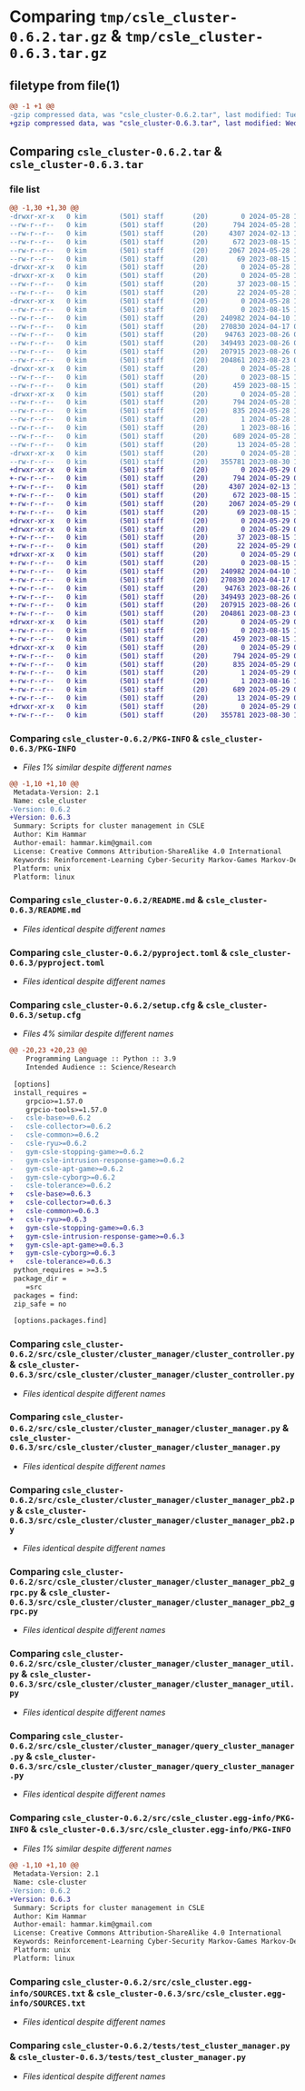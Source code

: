 # Comparing `tmp/csle_cluster-0.6.2.tar.gz` & `tmp/csle_cluster-0.6.3.tar.gz`

## filetype from file(1)

```diff
@@ -1 +1 @@
-gzip compressed data, was "csle_cluster-0.6.2.tar", last modified: Tue May 28 16:30:53 2024, max compression
+gzip compressed data, was "csle_cluster-0.6.3.tar", last modified: Wed May 29 08:58:46 2024, max compression
```

## Comparing `csle_cluster-0.6.2.tar` & `csle_cluster-0.6.3.tar`

### file list

```diff
@@ -1,30 +1,30 @@
-drwxr-xr-x   0 kim        (501) staff       (20)        0 2024-05-28 16:30:53.990819 csle_cluster-0.6.2/
--rw-r--r--   0 kim        (501) staff       (20)      794 2024-05-28 16:30:53.990862 csle_cluster-0.6.2/PKG-INFO
--rw-r--r--   0 kim        (501) staff       (20)     4307 2024-02-13 12:24:16.000000 csle_cluster-0.6.2/README.md
--rw-r--r--   0 kim        (501) staff       (20)      672 2023-08-15 10:44:03.000000 csle_cluster-0.6.2/pyproject.toml
--rw-r--r--   0 kim        (501) staff       (20)     2067 2024-05-28 16:30:53.991105 csle_cluster-0.6.2/setup.cfg
--rw-r--r--   0 kim        (501) staff       (20)       69 2023-08-15 10:44:03.000000 csle_cluster-0.6.2/setup.py
-drwxr-xr-x   0 kim        (501) staff       (20)        0 2024-05-28 16:30:53.982146 csle_cluster-0.6.2/src/
-drwxr-xr-x   0 kim        (501) staff       (20)        0 2024-05-28 16:30:53.983094 csle_cluster-0.6.2/src/csle_cluster/
--rw-r--r--   0 kim        (501) staff       (20)       37 2023-08-15 10:44:03.000000 csle_cluster-0.6.2/src/csle_cluster/__init__.py
--rw-r--r--   0 kim        (501) staff       (20)       22 2024-05-28 16:30:03.000000 csle_cluster-0.6.2/src/csle_cluster/__version__.py
-drwxr-xr-x   0 kim        (501) staff       (20)        0 2024-05-28 16:30:53.989020 csle_cluster-0.6.2/src/csle_cluster/cluster_manager/
--rw-r--r--   0 kim        (501) staff       (20)        0 2023-08-15 10:44:03.000000 csle_cluster-0.6.2/src/csle_cluster/cluster_manager/__init__.py
--rw-r--r--   0 kim        (501) staff       (20)   240982 2024-04-10 18:29:55.000000 csle_cluster-0.6.2/src/csle_cluster/cluster_manager/cluster_controller.py
--rw-r--r--   0 kim        (501) staff       (20)   270830 2024-04-17 08:32:22.000000 csle_cluster-0.6.2/src/csle_cluster/cluster_manager/cluster_manager.py
--rw-r--r--   0 kim        (501) staff       (20)    94763 2023-08-26 08:04:28.000000 csle_cluster-0.6.2/src/csle_cluster/cluster_manager/cluster_manager_pb2.py
--rw-r--r--   0 kim        (501) staff       (20)   349493 2023-08-26 08:04:28.000000 csle_cluster-0.6.2/src/csle_cluster/cluster_manager/cluster_manager_pb2_grpc.py
--rw-r--r--   0 kim        (501) staff       (20)   207915 2023-08-26 08:04:28.000000 csle_cluster-0.6.2/src/csle_cluster/cluster_manager/cluster_manager_util.py
--rw-r--r--   0 kim        (501) staff       (20)   204861 2023-08-23 08:52:10.000000 csle_cluster-0.6.2/src/csle_cluster/cluster_manager/query_cluster_manager.py
-drwxr-xr-x   0 kim        (501) staff       (20)        0 2024-05-28 16:30:53.989830 csle_cluster-0.6.2/src/csle_cluster/constants/
--rw-r--r--   0 kim        (501) staff       (20)        0 2023-08-15 10:44:03.000000 csle_cluster-0.6.2/src/csle_cluster/constants/__init__.py
--rw-r--r--   0 kim        (501) staff       (20)      459 2023-08-15 10:44:03.000000 csle_cluster-0.6.2/src/csle_cluster/constants/constants.py
-drwxr-xr-x   0 kim        (501) staff       (20)        0 2024-05-28 16:30:53.983867 csle_cluster-0.6.2/src/csle_cluster.egg-info/
--rw-r--r--   0 kim        (501) staff       (20)      794 2024-05-28 16:30:53.000000 csle_cluster-0.6.2/src/csle_cluster.egg-info/PKG-INFO
--rw-r--r--   0 kim        (501) staff       (20)      835 2024-05-28 16:30:53.000000 csle_cluster-0.6.2/src/csle_cluster.egg-info/SOURCES.txt
--rw-r--r--   0 kim        (501) staff       (20)        1 2024-05-28 16:30:53.000000 csle_cluster-0.6.2/src/csle_cluster.egg-info/dependency_links.txt
--rw-r--r--   0 kim        (501) staff       (20)        1 2023-08-16 11:40:37.000000 csle_cluster-0.6.2/src/csle_cluster.egg-info/not-zip-safe
--rw-r--r--   0 kim        (501) staff       (20)      689 2024-05-28 16:30:53.000000 csle_cluster-0.6.2/src/csle_cluster.egg-info/requires.txt
--rw-r--r--   0 kim        (501) staff       (20)       13 2024-05-28 16:30:53.000000 csle_cluster-0.6.2/src/csle_cluster.egg-info/top_level.txt
-drwxr-xr-x   0 kim        (501) staff       (20)        0 2024-05-28 16:30:53.990062 csle_cluster-0.6.2/tests/
--rw-r--r--   0 kim        (501) staff       (20)   355781 2023-08-30 12:52:39.000000 csle_cluster-0.6.2/tests/test_cluster_manager.py
+drwxr-xr-x   0 kim        (501) staff       (20)        0 2024-05-29 08:58:46.911886 csle_cluster-0.6.3/
+-rw-r--r--   0 kim        (501) staff       (20)      794 2024-05-29 08:58:46.911931 csle_cluster-0.6.3/PKG-INFO
+-rw-r--r--   0 kim        (501) staff       (20)     4307 2024-02-13 12:24:16.000000 csle_cluster-0.6.3/README.md
+-rw-r--r--   0 kim        (501) staff       (20)      672 2023-08-15 10:44:03.000000 csle_cluster-0.6.3/pyproject.toml
+-rw-r--r--   0 kim        (501) staff       (20)     2067 2024-05-29 08:58:46.912176 csle_cluster-0.6.3/setup.cfg
+-rw-r--r--   0 kim        (501) staff       (20)       69 2023-08-15 10:44:03.000000 csle_cluster-0.6.3/setup.py
+drwxr-xr-x   0 kim        (501) staff       (20)        0 2024-05-29 08:58:46.903579 csle_cluster-0.6.3/src/
+drwxr-xr-x   0 kim        (501) staff       (20)        0 2024-05-29 08:58:46.904582 csle_cluster-0.6.3/src/csle_cluster/
+-rw-r--r--   0 kim        (501) staff       (20)       37 2023-08-15 10:44:03.000000 csle_cluster-0.6.3/src/csle_cluster/__init__.py
+-rw-r--r--   0 kim        (501) staff       (20)       22 2024-05-29 08:57:56.000000 csle_cluster-0.6.3/src/csle_cluster/__version__.py
+drwxr-xr-x   0 kim        (501) staff       (20)        0 2024-05-29 08:58:46.908834 csle_cluster-0.6.3/src/csle_cluster/cluster_manager/
+-rw-r--r--   0 kim        (501) staff       (20)        0 2023-08-15 10:44:03.000000 csle_cluster-0.6.3/src/csle_cluster/cluster_manager/__init__.py
+-rw-r--r--   0 kim        (501) staff       (20)   240982 2024-04-10 18:29:55.000000 csle_cluster-0.6.3/src/csle_cluster/cluster_manager/cluster_controller.py
+-rw-r--r--   0 kim        (501) staff       (20)   270830 2024-04-17 08:32:22.000000 csle_cluster-0.6.3/src/csle_cluster/cluster_manager/cluster_manager.py
+-rw-r--r--   0 kim        (501) staff       (20)    94763 2023-08-26 08:04:28.000000 csle_cluster-0.6.3/src/csle_cluster/cluster_manager/cluster_manager_pb2.py
+-rw-r--r--   0 kim        (501) staff       (20)   349493 2023-08-26 08:04:28.000000 csle_cluster-0.6.3/src/csle_cluster/cluster_manager/cluster_manager_pb2_grpc.py
+-rw-r--r--   0 kim        (501) staff       (20)   207915 2023-08-26 08:04:28.000000 csle_cluster-0.6.3/src/csle_cluster/cluster_manager/cluster_manager_util.py
+-rw-r--r--   0 kim        (501) staff       (20)   204861 2023-08-23 08:52:10.000000 csle_cluster-0.6.3/src/csle_cluster/cluster_manager/query_cluster_manager.py
+drwxr-xr-x   0 kim        (501) staff       (20)        0 2024-05-29 08:58:46.909839 csle_cluster-0.6.3/src/csle_cluster/constants/
+-rw-r--r--   0 kim        (501) staff       (20)        0 2023-08-15 10:44:03.000000 csle_cluster-0.6.3/src/csle_cluster/constants/__init__.py
+-rw-r--r--   0 kim        (501) staff       (20)      459 2023-08-15 10:44:03.000000 csle_cluster-0.6.3/src/csle_cluster/constants/constants.py
+drwxr-xr-x   0 kim        (501) staff       (20)        0 2024-05-29 08:58:46.905424 csle_cluster-0.6.3/src/csle_cluster.egg-info/
+-rw-r--r--   0 kim        (501) staff       (20)      794 2024-05-29 08:58:46.000000 csle_cluster-0.6.3/src/csle_cluster.egg-info/PKG-INFO
+-rw-r--r--   0 kim        (501) staff       (20)      835 2024-05-29 08:58:46.000000 csle_cluster-0.6.3/src/csle_cluster.egg-info/SOURCES.txt
+-rw-r--r--   0 kim        (501) staff       (20)        1 2024-05-29 08:58:46.000000 csle_cluster-0.6.3/src/csle_cluster.egg-info/dependency_links.txt
+-rw-r--r--   0 kim        (501) staff       (20)        1 2023-08-16 11:40:37.000000 csle_cluster-0.6.3/src/csle_cluster.egg-info/not-zip-safe
+-rw-r--r--   0 kim        (501) staff       (20)      689 2024-05-29 08:58:46.000000 csle_cluster-0.6.3/src/csle_cluster.egg-info/requires.txt
+-rw-r--r--   0 kim        (501) staff       (20)       13 2024-05-29 08:58:46.000000 csle_cluster-0.6.3/src/csle_cluster.egg-info/top_level.txt
+drwxr-xr-x   0 kim        (501) staff       (20)        0 2024-05-29 08:58:46.911605 csle_cluster-0.6.3/tests/
+-rw-r--r--   0 kim        (501) staff       (20)   355781 2023-08-30 12:52:39.000000 csle_cluster-0.6.3/tests/test_cluster_manager.py
```

### Comparing `csle_cluster-0.6.2/PKG-INFO` & `csle_cluster-0.6.3/PKG-INFO`

 * *Files 1% similar despite different names*

```diff
@@ -1,10 +1,10 @@
 Metadata-Version: 2.1
 Name: csle_cluster
-Version: 0.6.2
+Version: 0.6.3
 Summary: Scripts for cluster management in CSLE
 Author: Kim Hammar
 Author-email: hammar.kim@gmail.com
 License: Creative Commons Attribution-ShareAlike 4.0 International
 Keywords: Reinforcement-Learning Cyber-Security Markov-Games Markov-Decision-Processes
 Platform: unix
 Platform: linux
```

### Comparing `csle_cluster-0.6.2/README.md` & `csle_cluster-0.6.3/README.md`

 * *Files identical despite different names*

### Comparing `csle_cluster-0.6.2/pyproject.toml` & `csle_cluster-0.6.3/pyproject.toml`

 * *Files identical despite different names*

### Comparing `csle_cluster-0.6.2/setup.cfg` & `csle_cluster-0.6.3/setup.cfg`

 * *Files 4% similar despite different names*

```diff
@@ -20,23 +20,23 @@
 	Programming Language :: Python :: 3.9
 	Intended Audience :: Science/Research
 
 [options]
 install_requires = 
 	grpcio>=1.57.0
 	grpcio-tools>=1.57.0
-	csle-base>=0.6.2
-	csle-collector>=0.6.2
-	csle-common>=0.6.2
-	csle-ryu>=0.6.2
-	gym-csle-stopping-game>=0.6.2
-	gym-csle-intrusion-response-game>=0.6.2
-	gym-csle-apt-game>=0.6.2
-	gym-csle-cyborg>=0.6.2
-	csle-tolerance>=0.6.2
+	csle-base>=0.6.3
+	csle-collector>=0.6.3
+	csle-common>=0.6.3
+	csle-ryu>=0.6.3
+	gym-csle-stopping-game>=0.6.3
+	gym-csle-intrusion-response-game>=0.6.3
+	gym-csle-apt-game>=0.6.3
+	gym-csle-cyborg>=0.6.3
+	csle-tolerance>=0.6.3
 python_requires = >=3.5
 package_dir = 
 	=src
 packages = find:
 zip_safe = no
 
 [options.packages.find]
```

### Comparing `csle_cluster-0.6.2/src/csle_cluster/cluster_manager/cluster_controller.py` & `csle_cluster-0.6.3/src/csle_cluster/cluster_manager/cluster_controller.py`

 * *Files identical despite different names*

### Comparing `csle_cluster-0.6.2/src/csle_cluster/cluster_manager/cluster_manager.py` & `csle_cluster-0.6.3/src/csle_cluster/cluster_manager/cluster_manager.py`

 * *Files identical despite different names*

### Comparing `csle_cluster-0.6.2/src/csle_cluster/cluster_manager/cluster_manager_pb2.py` & `csle_cluster-0.6.3/src/csle_cluster/cluster_manager/cluster_manager_pb2.py`

 * *Files identical despite different names*

### Comparing `csle_cluster-0.6.2/src/csle_cluster/cluster_manager/cluster_manager_pb2_grpc.py` & `csle_cluster-0.6.3/src/csle_cluster/cluster_manager/cluster_manager_pb2_grpc.py`

 * *Files identical despite different names*

### Comparing `csle_cluster-0.6.2/src/csle_cluster/cluster_manager/cluster_manager_util.py` & `csle_cluster-0.6.3/src/csle_cluster/cluster_manager/cluster_manager_util.py`

 * *Files identical despite different names*

### Comparing `csle_cluster-0.6.2/src/csle_cluster/cluster_manager/query_cluster_manager.py` & `csle_cluster-0.6.3/src/csle_cluster/cluster_manager/query_cluster_manager.py`

 * *Files identical despite different names*

### Comparing `csle_cluster-0.6.2/src/csle_cluster.egg-info/PKG-INFO` & `csle_cluster-0.6.3/src/csle_cluster.egg-info/PKG-INFO`

 * *Files 1% similar despite different names*

```diff
@@ -1,10 +1,10 @@
 Metadata-Version: 2.1
 Name: csle-cluster
-Version: 0.6.2
+Version: 0.6.3
 Summary: Scripts for cluster management in CSLE
 Author: Kim Hammar
 Author-email: hammar.kim@gmail.com
 License: Creative Commons Attribution-ShareAlike 4.0 International
 Keywords: Reinforcement-Learning Cyber-Security Markov-Games Markov-Decision-Processes
 Platform: unix
 Platform: linux
```

### Comparing `csle_cluster-0.6.2/src/csle_cluster.egg-info/SOURCES.txt` & `csle_cluster-0.6.3/src/csle_cluster.egg-info/SOURCES.txt`

 * *Files identical despite different names*

### Comparing `csle_cluster-0.6.2/tests/test_cluster_manager.py` & `csle_cluster-0.6.3/tests/test_cluster_manager.py`

 * *Files identical despite different names*

